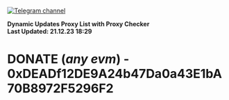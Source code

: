 [![Telegram channel](https://img.shields.io/endpoint?url=https://runkit.io/damiankrawczyk/telegram-badge/branches/master?url=https://t.me/n4z4v0d)](https://t.me/n4z4v0d) 

**Dynamic Updates Proxy List with Proxy Checker**  
**Last Updated: 21.12.23 18:29**

# DONATE (_any evm_) - 0xDEADf12DE9A24b47Da0a43E1bA70B8972F5296F2
